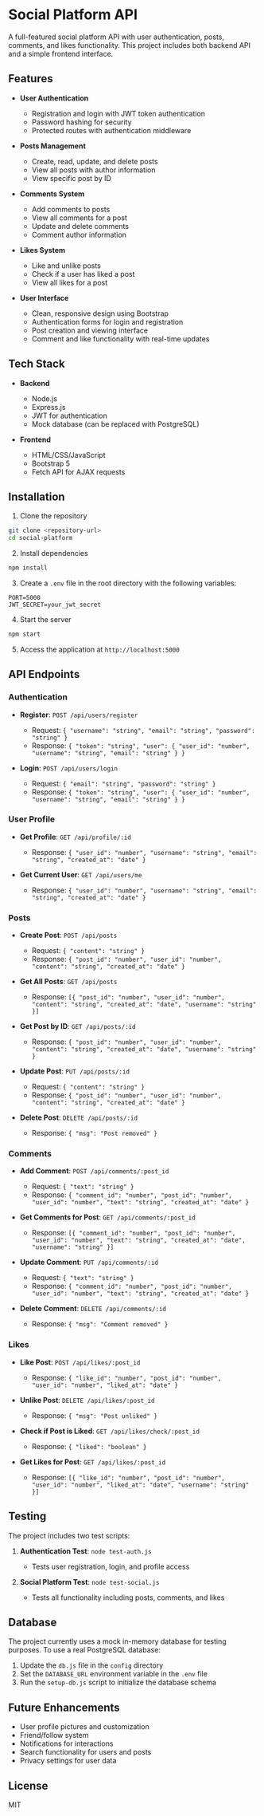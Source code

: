 # Social Platform API

A full-featured social platform API with user authentication, posts, comments, and likes functionality. This project includes both backend API and a simple frontend interface.

## Features

- **User Authentication**
  - Registration and login with JWT token authentication
  - Password hashing for security
  - Protected routes with authentication middleware

- **Posts Management**
  - Create, read, update, and delete posts
  - View all posts with author information
  - View specific post by ID

- **Comments System**
  - Add comments to posts
  - View all comments for a post
  - Update and delete comments
  - Comment author information

- **Likes System**
  - Like and unlike posts
  - Check if a user has liked a post
  - View all likes for a post

- **User Interface**
  - Clean, responsive design using Bootstrap
  - Authentication forms for login and registration
  - Post creation and viewing interface
  - Comment and like functionality with real-time updates

## Tech Stack

- **Backend**
  - Node.js
  - Express.js
  - JWT for authentication
  - Mock database (can be replaced with PostgreSQL)

- **Frontend**
  - HTML/CSS/JavaScript
  - Bootstrap 5
  - Fetch API for AJAX requests

## Installation

1. Clone the repository

```bash
git clone <repository-url>
cd social-platform
```

2. Install dependencies

```bash
npm install
```

3. Create a `.env` file in the root directory with the following variables:

```
PORT=5000
JWT_SECRET=your_jwt_secret
```

4. Start the server

```bash
npm start
```

5. Access the application at `http://localhost:5000`

## API Endpoints

### Authentication

- **Register**: `POST /api/users/register`
  - Request: `{ "username": "string", "email": "string", "password": "string" }`
  - Response: `{ "token": "string", "user": { "user_id": "number", "username": "string", "email": "string" } }`

- **Login**: `POST /api/users/login`
  - Request: `{ "email": "string", "password": "string" }`
  - Response: `{ "token": "string", "user": { "user_id": "number", "username": "string", "email": "string" } }`

### User Profile

- **Get Profile**: `GET /api/profile/:id`
  - Response: `{ "user_id": "number", "username": "string", "email": "string", "created_at": "date" }`

- **Get Current User**: `GET /api/users/me`
  - Response: `{ "user_id": "number", "username": "string", "email": "string", "created_at": "date" }`

### Posts

- **Create Post**: `POST /api/posts`
  - Request: `{ "content": "string" }`
  - Response: `{ "post_id": "number", "user_id": "number", "content": "string", "created_at": "date" }`

- **Get All Posts**: `GET /api/posts`
  - Response: `[{ "post_id": "number", "user_id": "number", "content": "string", "created_at": "date", "username": "string" }]`

- **Get Post by ID**: `GET /api/posts/:id`
  - Response: `{ "post_id": "number", "user_id": "number", "content": "string", "created_at": "date", "username": "string" }`

- **Update Post**: `PUT /api/posts/:id`
  - Request: `{ "content": "string" }`
  - Response: `{ "post_id": "number", "user_id": "number", "content": "string", "created_at": "date" }`

- **Delete Post**: `DELETE /api/posts/:id`
  - Response: `{ "msg": "Post removed" }`

### Comments

- **Add Comment**: `POST /api/comments/:post_id`
  - Request: `{ "text": "string" }`
  - Response: `{ "comment_id": "number", "post_id": "number", "user_id": "number", "text": "string", "created_at": "date" }`

- **Get Comments for Post**: `GET /api/comments/:post_id`
  - Response: `[{ "comment_id": "number", "post_id": "number", "user_id": "number", "text": "string", "created_at": "date", "username": "string" }]`

- **Update Comment**: `PUT /api/comments/:id`
  - Request: `{ "text": "string" }`
  - Response: `{ "comment_id": "number", "post_id": "number", "user_id": "number", "text": "string", "created_at": "date" }`

- **Delete Comment**: `DELETE /api/comments/:id`
  - Response: `{ "msg": "Comment removed" }`

### Likes

- **Like Post**: `POST /api/likes/:post_id`
  - Response: `{ "like_id": "number", "post_id": "number", "user_id": "number", "liked_at": "date" }`

- **Unlike Post**: `DELETE /api/likes/:post_id`
  - Response: `{ "msg": "Post unliked" }`

- **Check if Post is Liked**: `GET /api/likes/check/:post_id`
  - Response: `{ "liked": "boolean" }`

- **Get Likes for Post**: `GET /api/likes/:post_id`
  - Response: `[{ "like_id": "number", "post_id": "number", "user_id": "number", "liked_at": "date", "username": "string" }]`

## Testing

The project includes two test scripts:

1. **Authentication Test**: `node test-auth.js`
   - Tests user registration, login, and profile access

2. **Social Platform Test**: `node test-social.js`
   - Tests all functionality including posts, comments, and likes

## Database

The project currently uses a mock in-memory database for testing purposes. To use a real PostgreSQL database:

1. Update the `db.js` file in the `config` directory
2. Set the `DATABASE_URL` environment variable in the `.env` file
3. Run the `setup-db.js` script to initialize the database schema

## Future Enhancements

- User profile pictures and customization
- Friend/follow system
- Notifications for interactions
- Search functionality for users and posts
- Privacy settings for user data

## License

MIT